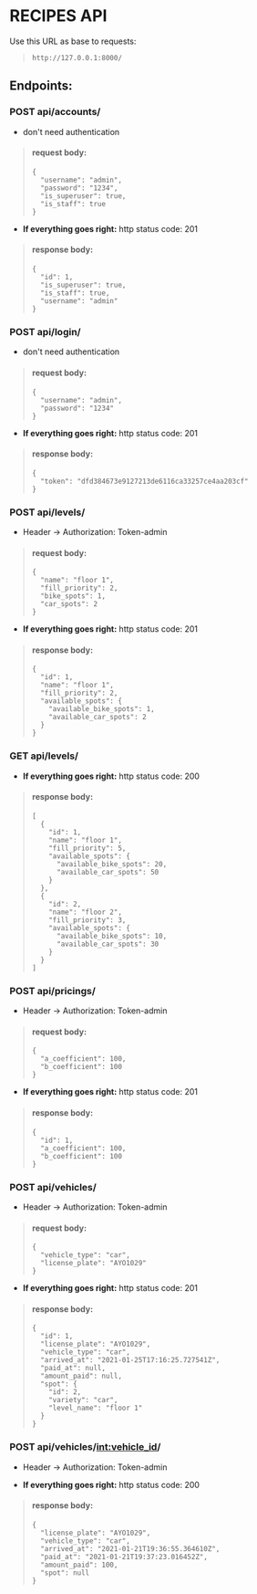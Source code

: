 # RECIPES API

Use this URL as base to requests:

> `http://127.0.0.1:8000/`

## Endpoints:

### POST api/accounts/

- don't need authentication

> #### request body:
>
>```
> {
> 	"username": "admin",
> 	"password": "1234",
> 	"is_superuser": true,
> 	"is_staff": true
> }
> ```
-  **If everything goes right:** http status code: 201
> #### response body:
>
>```
> {
>   "id": 1,
>   "is_superuser": true,
>   "is_staff": true,
>   "username": "admin"
> }
>```

### POST api/login/

- don't need authentication

> #### request body:
>
>```
> {
> 	"username": "admin",
> 	"password": "1234"
> }
> ```
-  **If everything goes right:** http status code: 201
> #### response body:
>
>```
> {
>   "token": "dfd384673e9127213de6116ca33257ce4aa203cf"
> }
>```

### POST api/levels/

- Header -> Authorization: Token-admin

> #### request body:
>
>```
> {
> 	"name": "floor 1",
> 	"fill_priority": 2,
> 	"bike_spots": 1,
> 	"car_spots": 2
> }
> ```
-  **If everything goes right:** http status code: 201
> #### response body:
>
>```
> {
>   "id": 1,
>   "name": "floor 1",
>   "fill_priority": 2,
>   "available_spots": {
>     "available_bike_spots": 1,
>     "available_car_spots": 2
>   }
> }
>```

### GET api/levels/

-  **If everything goes right:** http status code: 200
> #### response body:
>
>```
> [
>   {
>     "id": 1,
>     "name": "floor 1",
>     "fill_priority": 5,
>     "available_spots": {
>       "available_bike_spots": 20,
>       "available_car_spots": 50
>     }
>   },
>   {
>     "id": 2,
>     "name": "floor 2",
>     "fill_priority": 3,
>     "available_spots": {
>       "available_bike_spots": 10,
>       "available_car_spots": 30
>     }
>   }
> ]
>```

### POST api/pricings/

- Header -> Authorization: Token-admin

> #### request body:
>
>```
> {
> 	"a_coefficient": 100,
> 	"b_coefficient": 100
> }
> ```
-  **If everything goes right:** http status code: 201
> #### response body:
>
>```
> {
>   "id": 1,
>   "a_coefficient": 100,
>   "b_coefficient": 100
> }
>```

### POST api/vehicles/

- Header -> Authorization: Token-admin

> #### request body:
>
>```
> {
> 	"vehicle_type": "car",
> 	"license_plate": "AYO1029"
> }
> ```
-  **If everything goes right:** http status code: 201
> #### response body:
>
>```
> {
>   "id": 1,
>   "license_plate": "AYO1029",
>   "vehicle_type": "car",
>   "arrived_at": "2021-01-25T17:16:25.727541Z",
>   "paid_at": null,
>   "amount_paid": null,
>   "spot": {
>     "id": 2,
>     "variety": "car",
>     "level_name": "floor 1"
>   }
> }
>```

### POST api/vehicles/<int:vehicle_id>/

- Header -> Authorization: Token-admin


-  **If everything goes right:** http status code: 200
> #### response body:
>
>```
> {
>   "license_plate": "AYO1029",
>   "vehicle_type": "car",
>   "arrived_at": "2021-01-21T19:36:55.364610Z",
>   "paid_at": "2021-01-21T19:37:23.016452Z",
>   "amount_paid": 100,
>   "spot": null
> }
>```

